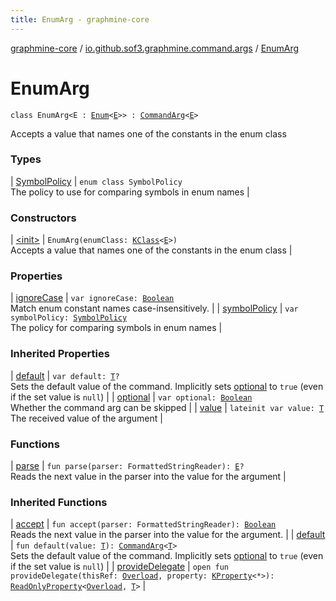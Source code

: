 ```yaml
---
title: EnumArg - graphmine-core
---
```


[graphmine-core](../../index.html) / [io.github.sof3.graphmine.command.args](../index.html) / [EnumArg](./index.html)

# EnumArg

`class EnumArg<E : `[`Enum`](https://kotlinlang.org/api/latest/jvm/stdlib/kotlin/-enum/index.html)`<`[`E`](index.html#E)`>> : `[`CommandArg`](../-command-arg/index.html)`<`[`E`](index.html#E)`>`

Accepts a value that names one of the constants in the enum class

### Types

| [SymbolPolicy](-symbol-policy/index.html) | `enum class SymbolPolicy`<br>The policy to use for comparing symbols in enum names |

### Constructors

| [&lt;init&gt;](-init-.html) | `EnumArg(enumClass: `[`KClass`](https://kotlinlang.org/api/latest/jvm/stdlib/kotlin.reflect/-k-class/index.html)`<`[`E`](index.html#E)`>)`<br>Accepts a value that names one of the constants in the enum class |

### Properties

| [ignoreCase](ignore-case.html) | `var ignoreCase: `[`Boolean`](https://kotlinlang.org/api/latest/jvm/stdlib/kotlin/-boolean/index.html)<br>Match enum constant names case-insensitively. |
| [symbolPolicy](symbol-policy.html) | `var symbolPolicy: `[`SymbolPolicy`](-symbol-policy/index.html)<br>The policy for comparing symbols in enum names |

### Inherited Properties

| [default](../-command-arg/default.html) | `var default: `[`T`](../-command-arg/index.html#T)`?`<br>Sets the default value of the command. Implicitly sets [optional](../-command-arg/optional.html) to `true` (even if the set value is `null`) |
| [optional](../-command-arg/optional.html) | `var optional: `[`Boolean`](https://kotlinlang.org/api/latest/jvm/stdlib/kotlin/-boolean/index.html)<br>Whether the command arg can be skipped |
| [value](../-command-arg/value.html) | `lateinit var value: `[`T`](../-command-arg/index.html#T)<br>The received value of the argument |

### Functions

| [parse](parse.html) | `fun parse(parser: FormattedStringReader): `[`E`](index.html#E)`?`<br>Reads the next value in the parser into the value for the argument |

### Inherited Functions

| [accept](../-command-arg/accept.html) | `fun accept(parser: FormattedStringReader): `[`Boolean`](https://kotlinlang.org/api/latest/jvm/stdlib/kotlin/-boolean/index.html)<br>Reads the next value in the parser into the value for the argument. |
| [default](../-command-arg/default.html) | `fun default(value: `[`T`](../-command-arg/index.html#T)`): `[`CommandArg`](../-command-arg/index.html)`<`[`T`](../-command-arg/index.html#T)`>`<br>Sets the default value of the command. Implicitly sets [optional](../-command-arg/optional.html) to `true` (even if the set value is `null`) |
| [provideDelegate](../-command-arg/provide-delegate.html) | `open fun provideDelegate(thisRef: `[`Overload`](../../io.github.sof3.graphmine.command/-overload/index.html)`, property: `[`KProperty`](https://kotlinlang.org/api/latest/jvm/stdlib/kotlin.reflect/-k-property/index.html)`<*>): `[`ReadOnlyProperty`](https://kotlinlang.org/api/latest/jvm/stdlib/kotlin.properties/-read-only-property/index.html)`<`[`Overload`](../../io.github.sof3.graphmine.command/-overload/index.html)`, `[`T`](../-command-arg/index.html#T)`>` |

